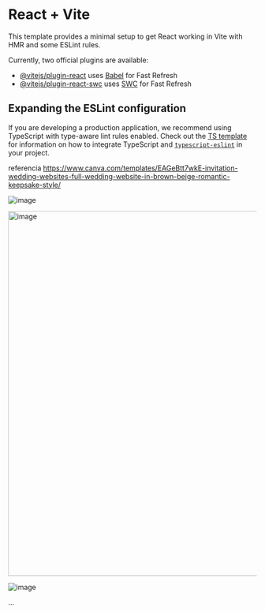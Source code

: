 # React + Vite

This template provides a minimal setup to get React working in Vite with HMR and some ESLint rules.

Currently, two official plugins are available:

- [@vitejs/plugin-react](https://github.com/vitejs/vite-plugin-react/blob/main/packages/plugin-react) uses [Babel](https://babeljs.io/) for Fast Refresh
- [@vitejs/plugin-react-swc](https://github.com/vitejs/vite-plugin-react/blob/main/packages/plugin-react-swc) uses [SWC](https://swc.rs/) for Fast Refresh

## Expanding the ESLint configuration

If you are developing a production application, we recommend using TypeScript with type-aware lint rules enabled. Check out the [TS template](https://github.com/vitejs/vite/tree/main/packages/create-vite/template-react-ts) for information on how to integrate TypeScript and [`typescript-eslint`](https://typescript-eslint.io) in your project.

referencia
https://www.canva.com/templates/EAGeBtt7wkE-invitation-wedding-websites-full-wedding-website-in-brown-beige-romantic-keepsake-style/


![image](https://github.com/user-attachments/assets/74e970b5-5920-4018-8592-9fd830626eac)

<img width="740" alt="image" src="https://github.com/user-attachments/assets/a0306ff3-501f-4db5-b462-29304d86f375" />


![image](https://github.com/user-attachments/assets/c535e01a-a913-41e7-9306-9c4ccb275d17)

...